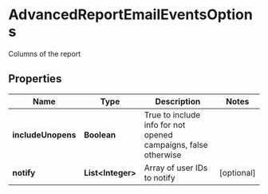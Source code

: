 

# AdvancedReportEmailEventsOptions

Columns of the report

## Properties

| Name | Type | Description | Notes |
|------------ | ------------- | ------------- | -------------|
|**includeUnopens** | **Boolean** | True to include info for not opened campaigns, false otherwise |  |
|**notify** | **List&lt;Integer&gt;** | Array of user IDs to notify |  [optional] |



